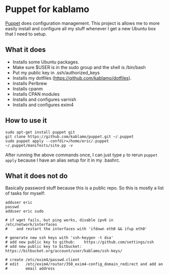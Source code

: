 Puppet for kablamo
==================

[Puppet](http://docs.puppetlabs.com) does configuration management.  This
project is allows me to more easily install and configure all my stuff whenever
I get a new Ubuntu box that I need to setup.

What it does
------------

 - Installs some Ubuntu packages.
 - Make sure $USER is in the sudo group and the shell is /bin/bash
 - Put my public key in .ssh/authorized_keys
 - Installs my dotfiles (https://github.com/kablamo/dotfiles).
 - Installs Perlbrew
 - Installs cpanm
 - Installs CPAN modules
 - Installs and configures varnish
 - Installs and configures exim4

How to use it
-------------

    sudo apt-get install puppet git
    git clone https://github.com/kablamo/puppet.git ~/.puppet
    sudo puppet apply --confdir=/home/eric/.puppet ~/.puppet/manifests/site.pp -v

After running the above commands once, I can just type `p` to rerun `puppet apply` because I
have an alias setup for it in my .bashrc.

What it does not do
-------------------

Basically password stuff because this is a public repo.  So this is mostly a
list of tasks for myself:

    adduser eric
    passwd
    adduser eric sudo

    # if wget fails, but ping works, disable ipv6 in /etc/network/interfaces 
    #    and restart the interfaces with 'ifdown eth0 && ifup eth0'

    # generate new ssh keys with 'ssh-keygen -t dsa'
    # add new public key to github:    https://github.com/settings/ssh
    # add new public key to bitbucket: https://bitbucket.org/account/user/kablamo/ssh-keys/

    # create /etc/exim4/passwd.client
    # edit   /etc/exim4/router/350_exim4-config_domain_redirect and add an
    #        email address
